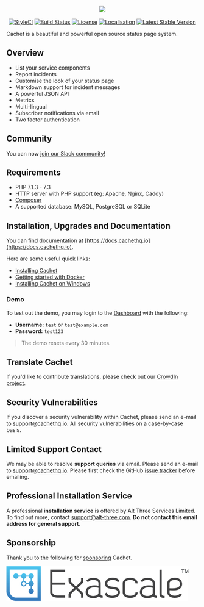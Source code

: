 <p align="center"><img src="https://demo.cachethq.io/img/cachet-logo.svg" width="50%"></p>

<p align="center">
<a href="https://styleci.io/repos/26730195/"><img src="https://styleci.io/repos/26730195/shield" alt="StyleCI"></a>
<a href="https://travis-ci.org/CachetHQ/Cachet"><img src="https://img.shields.io/travis/CachetHQ/Cachet/2.4.svg?style=flat-square" alt="Build Status"></a>
<a href="LICENSE"><img src="https://img.shields.io/badge/license-BSD3-brightgreen.svg?style=flat-square" alt="License"></a>
<a href="https://translate.cachethq.io/project/cachet"><img src="https://d322cqt584bo4o.cloudfront.net/cachet/localized.svg" alt="Localisation"></a>
<a href="https://github.com/CachetHQ/Cachet/releases"><img src="https://img.shields.io/github/release/cachethq/cachet.svg?style=flat-square" alt="Latest Stable Version"></a>
</p>

Cachet is a beautiful and powerful open source status page system.

## Overview

- List your service components
- Report incidents
- Customise the look of your status page
- Markdown support for incident messages
- A powerful JSON API
- Metrics
- Multi-lingual
- Subscriber notifications via email
- Two factor authentication

## Community

You can now [join our Slack community!](http://cachethq-slack.herokuapp.com)

## Requirements

- PHP 7.1.3 - 7.3
- HTTP server with PHP support (eg: Apache, Nginx, Caddy)
- [Composer](https://getcomposer.org)
- A supported database: MySQL, PostgreSQL or SQLite

## Installation, Upgrades and Documentation

You can find documentation at [https://docs.cachethq.io](https://docs.cachethq.io).

Here are some useful quick links:

- [Installing Cachet](https://docs.cachethq.io/docs/installing-cachet)
- [Getting started with Docker](https://docs.cachethq.io/docs/get-started-with-docker)
- [Installing Cachet on Windows](https://docs.cachethq.io/docs/installing-cachet-on-windows)

### Demo

To test out the demo, you may login to the [Dashboard](https://demo.cachethq.io/dashboard) with the following:

- **Username:** `test` or `test@example.com`
- **Password:** `test123`

> The demo resets every 30 minutes.

## Translate Cachet

If you'd like to contribute translations, please check out our [CrowdIn project](https://crowdin.com/project/cachet).

## Security Vulnerabilities

If you discover a security vulnerability within Cachet, please send an e-mail to [support@cachethq.io](mailto:support@cachethq.io?Cachet%20Security%20Vulnerability). All security vulnerabilities on a case-by-case basis.

## Limited Support Contact

We may be able to resolve **support queries** via email. Please send an e-mail to [support@cachethq.io](mailto:support@cachethq.io?Cachet%20Support). Please first check the GitHub [issue tracker](https://github.com/CachetHQ/Cachet/issues) before emailing.

## Professional Installation Service

A professional **installation service** is offered by Alt Three Services Limited. To find out more, contact [support@alt-three.com](mailto:support@alt-three.com?Cachet%20Installation). **Do not contact this email address for general support.**

## Sponsorship

Thank you to the following for [sponsoring](https://patreon.com/jbrooksuk) Cachet.

[![Exascale](/docs/images/sponsorships/exascale.jpg)](https://www.exascale.co.uk/)
